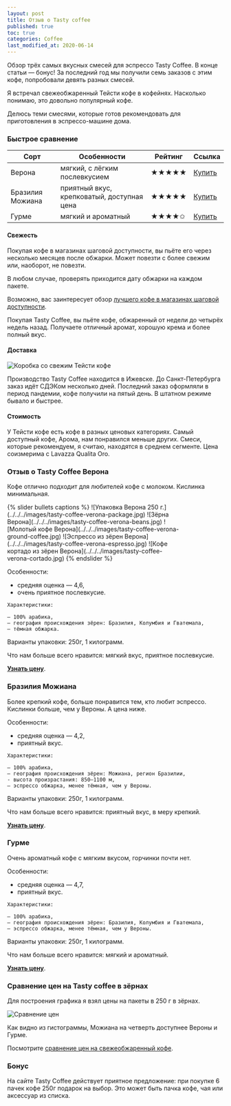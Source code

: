 ```yaml
---
layout: post
title: Отзыв о Tasty coffee
published: true
toc: true
categories: Coffee
last_modified_at: 2020-06-14
---
```


Обзор трёх самых вкусных смесей для эспрессо Tasty Coffee. В конце статьи — бонус!
За последний год мы получили семь заказов с этим кофе, попробовали девять разных смесей.

Я встречал свежеобжаренный Тейсти кофе в кофейнях. Насколько понимаю, это довольно популярный кофе.

Делюсь теми смесями, которые готов рекомендовать для приготовления в эспрессо-машине дома.

### Быстрое сравнение

Сорт | Особенности | Рейтинг | Ссылка
------------ | ------------- |------|---
Верона | мягкий, с лёгким послевкусием | ★★★★★ | <a href="{{ site.url }}/tasty-coffee-verona/">Купить</a>
Бразилия Можиана | приятный вкус, крепковатый, доступная цена | ★★★★★ | <a href="{{ site.url }}/tasty-coffee-mogiana/">Купить</a>
Гурме | мягкий и ароматный | ★★★★✩ | <a href="{{ site.url }}/tasty-coffee-gourmet/">Купить</a>

#### Свежесть

Покупая кофе в магазинах шаговой доступности, вы пьёте его через несколько месяцев после обжарки. Может повезти с более свежим или, наоборот, не повезти.

В любом случае, проверять приходится дату обжарки на каждом пакете.

<div class="content-box-green"> 
Возможно, вас заинтересует обзор <a href="{{ site.url }}/coffee/Luchshiy-zernovoy-kofe.html">лучшего кофе в магазинах шаговой доступности</a>.
</div>

Покупая Tasty Coffee, вы пьёте кофе, обжаренный от недели до четырёх недель назад. Получаете отличный аромат, хорошую крема и более полный вкус.

#### Доставка

![Коробка со свежим Тейсти кофе](../../../images/tasty-coffee-box.jpg)

Производство Tasty Coffee находится в Ижевске. До Санкт-Петербурга заказ идёт СДЭКом несколько дней. Последний заказ оформляли в период пандемии, кофе получили на пятый день.
В штатном режиме бывало и быстрее.


#### Стоимость

У Тейсти кофе есть кофе в разных ценовых категориях. Самый доступный кофе, Арома, нам понравился меньше других.
Смеси, которые рекомендуем, я считаю, находятся в среднем сегменте. Цена соизмерима с Lavazza Qualita Oro.

### Отзыв о Tasty Coffee Верона

Кофе отлично подходит для любителей кофе с молоком. Кислинка минимальная.
<div style="max-height: 533px;max-width:400px">
{% slider  bullets captions %}
  ![Упаковка Верона 250 г.](../../../images/tasty-coffee-verona-package.jpg)
  ![Зёрна Верона](../../../images/tasty-coffee-verona-beans.jpg)
  ![Молотый кофе Верона](../../../images/tasty-coffee-verona-ground-coffee.jpg)
  ![Эспрессо из зёрен Верона](../../../images/tasty-coffee-verona-espresso.jpg)
  ![Кофе кортадо из зёрен Верона](../../../images/tasty-coffee-verona-cortado.jpg)
{% endslider %}
</div>

Особенности:

- средняя оценка — 4,6,
- очень приятное послевкусие.


```
Характеристики:

— 100% арабика,
– география происхождения зёрен: Бразилия, Колумбия и Гватемала,
– тёмная обжарка.
```

Варианты упаковки: 250г, 1 килограмм.

Что нам больше всего нравится: мягкий вкус, приятное послевкусие.

**<a href="{{ site.url }}/tasty-coffee-verona/">Узнать цену</a>**.

### Бразилия Можиана

Более крепкий кофе, больше понравится тем, кто любит эспрессо. Кислинки больше, чем у Вероны.
А цена ниже.

Особенности:

- средняя оценка — 4,2,
- приятный вкус.


```
Характеристики:

— 100% арабика,
– география происхождения зёрен: Можиана, регион Бразилии,
- высота произрастания: 850–1100 м,
– эспрессо обжарка, менее тёмная, чем у Вероны.
```

Варианты упаковки: 250г, 1 килограмм.

Что нам больше всего нравится: приятный вкус, в меру крепкий.

**<a href="{{ site.url }}/tasty-coffee-mogiana/">Узнать цену</a>**.

### Гурме

Очень ароматный кофе с мягким вкусом, горчинки почти нет.

Особенности:

- средняя оценка — 4,7,
- приятный вкус.


```
Характеристики:

— 100% арабика,
– география происхождения зёрен: Бразилия, Колумбия и Гватемала,
– эспрессо обжарка, менее тёмная, чем у Вероны.
```

Варианты упаковки: 250г, 1 килограмм.

Что нам больше всего нравится: мягкий и ароматный.

**<a href="{{ site.url }}/tasty-coffee-gourmet/">Узнать цену</a>**.

### Сравнение цен на Tasty coffee в зёрнах

Для построения графика я взял цены на пакеты в 250 г в зёрнах.

![Сравнение цен](../../../images/tasty-coffee-prices.png)

Как видно из гистограммы, Можиана на четверть доступнее Вероны и Гурме.

<div class="content-box-green"> 
Посмотрите <a href="{{ site.url }}/coffee/Sravnenie-tsen-na-svezhiy-kofe.html">сравнение цен на свежеобжаренный кофе</a>.
</div>


### Бонус
На сайте Tasty Coffee действует приятное предложение: при покупке 6 пачек кофе 250г подарок на выбор. Это может быть пачка кофе, чая или аксессуар из списка.